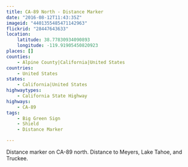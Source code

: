 ```yaml
---
title: CA-89 North - Distance Marker
date: "2016-08-12T11:43:35Z"
imageid: "4401355485471142963"
flickrid: "28447643633"
location:
    latitude: 38.77830934090893
    longitude: -119.91905450820923
places: []
counties:
    - Alpine County|California|United States
countries:
    - United States
states:
    - California|United States
highwaytypes:
    - California State Highway
highways:
    - CA-89
tags:
    - Big Green Sign
    - Shield
    - Distance Marker

---
```

Distance marker on CA-89 north.  Distance to Meyers, Lake Tahoe, and Truckee.